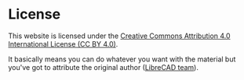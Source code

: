 # License

This website is licensed under the [Creative Commons Attribution 4.0 International License (CC BY 4.0)](http://creativecommons.org/licenses/by/4.0/).  

It basically means you can do whatever you want with the material but you've got to attribute the original author ([LibreCAD team](https://github.com/LibreCAD)).
